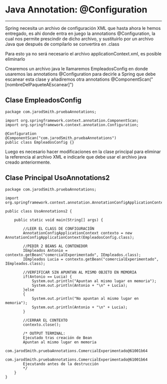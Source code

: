 # Java Annotation: @Configuration

---

Spring necesita un archivo de configuración XML que hasta ahora le hemos entregado, es ahi donde entra en juego la annotations @Configuration, la cual nos permite prescindir de dicho archivo, y sustituirlo por un archivo Java que después de compilarlo se convertira en .class

Para esto ya no será necesario el archivo applicationContext.xml, es posible eliminarlo

Crearemos un archivo java le llamaremos EmpleadosConfig en donde usaremos las annotations @Configuration para decirle a Spring que debe escanear esta clase y añadiremos otra annotations @ComponentScan("[nombreDelPaqueteAEscanear]")

## Clase EmpleadosConfig

    package com.jarodSmith.pruebaAnnotations;

    import org.springframework.context.annotation.ComponentScan;
    import org.springframework.context.annotation.Configuration;

    @Configuration
    @ComponentScan("com.jarodSmith.pruebaAnnotations")
    public class EmpleadosConfig {}

Luego es necesario hacer modificaciones en la clase principal para eliminar la referencia al archivo XML e indicarle que debe usar el archivo java creado anteriormente.

## Clase Principal UsoAnnotations2

    package com.jarodSmith.pruebaAnnotations;

    import org.springframework.context.annotation.AnnotationConfigApplicationContext;

    public class UsoAnnotations2 {

        public static void main(String[] args) {

            //LEER EL CLASS DE CONFIGURACIÓN
            AnnotationConfigApplicationContext contexto = new AnnotationConfigApplicationContext(EmpleadosConfig.class);
    
            //PEDIR 2 BEANS AL CONTENEDOR
            IEmpleados Antonio = contexto.getBean("comercialExperimentado", IEmpleados.class);
            IEmpleados Lucia = contexto.getBean("comercialExperimentado", IEmpleados.class);
    
            //VERFIFICAR SIN APUNTAN AL MISMO OBJETO EN MEMORIA
            if(Antonio == Lucia) {
                System.out.println("Apuntan al mismo lugar en memoria");
                System.out.println(Antonio + "\n" + Lucia);
            }else
            {
                System.out.println("No apuntan al mismo lugar en memoria");
                System.out.println(Antonio + "\n" + Lucia);
            }
    
            //CERRAR EL CONTEXTO
            contexto.close();
    
            /* OUTPUT TERMINAL:
            Ejecutado tras creación de Bean
            Apuntan al mismo lugar en memoria
            com.jarodSmith.pruebaAnnotations.ComercialExperimentado@61001b64
            com.jarodSmith.pruebaAnnotations.ComercialExperimentado@61001b64
            Ejecutando antes de la destrucción
            */
        }
    }
